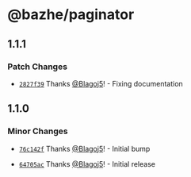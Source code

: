 # @bazhe/paginator

## 1.1.1

### Patch Changes

- [`2827f39`](https://github.com/Blagoj5/pagination/commit/2827f3910aec631f344a43a783311b385b26b7dc) Thanks [@Blagoj5](https://github.com/Blagoj5)! - Fixing documentation

## 1.1.0

### Minor Changes

- [`76c142f`](https://github.com/Blagoj5/pagination/commit/76c142f4cd3b0e1a6edafabf860df430a8a6dc3d) Thanks [@Blagoj5](https://github.com/Blagoj5)! - Initial bump

* [`64705ac`](https://github.com/Blagoj5/pagination/commit/64705ac1c9cf1628563a2a16306693984bc95489) Thanks [@Blagoj5](https://github.com/Blagoj5)! - Initial release
